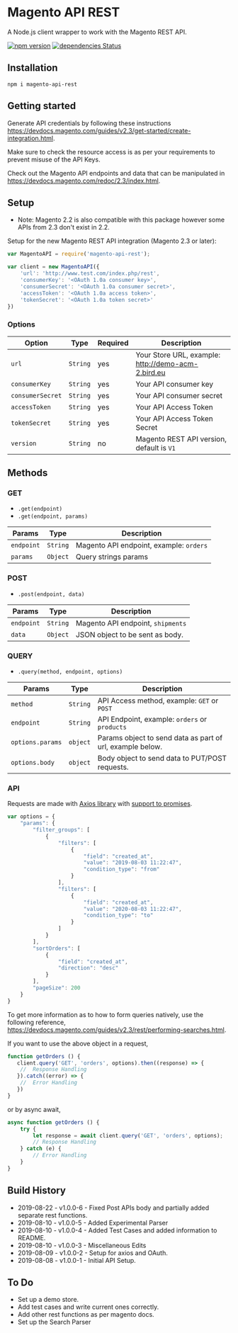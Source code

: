 # Magento API REST

A Node.js client wrapper to work with the Magento REST API.

[![npm version](https://badge.fury.io/js/magento-api-rest.svg)](https://www.npmjs.com/package/magento-api-rest)
[![dependencies Status](https://david-dm.org/aadityachakravarty/magento-api-rest/status.svg)](https://david-dm.org/aadityachakravarty/magento-api-rest)

## Installation

```
npm i magento-api-rest
```

## Getting started

Generate API credentials by following these instructions <https://devdocs.magento.com/guides/v2.3/get-started/create-integration.html>.

Make sure to check the resource access is as per your requirements to prevent misuse of the API Keys.

Check out the Magento API endpoints and data that can be manipulated in <https://devdocs.magento.com/redoc/2.3/index.html>.

## Setup

* Note: Magento 2.2 is also compatible with this package however some APIs from 2.3 don't exist in 2.2.

Setup for the new Magento REST API integration (Magento 2.3 or later):

```js
var MagentoAPI = require('magento-api-rest');

var client = new MagentoAPI({
    'url': 'http://www.test.com/index.php/rest',
    'consumerKey': '<OAuth 1.0a consumer key>',
    'consumerSecret': '<OAuth 1.0a consumer secret>',
    'accessToken': '<OAuth 1.0a access token>',
    'tokenSecret': '<OAuth 1.0a token secret>'
})
```

### Options

| Option              | Type      | Required | Description                                                |
|---------------------|-----------|----------| -----------------------------------------------------------|
| `url`               | `String`  | yes      | Your Store URL, example: http://demo-acm-2.bird.eu         |
| `consumerKey`       | `String`  | yes      | Your API consumer key                                      |
| `consumerSecret`    | `String`  | yes      | Your API consumer secret                                   |
| `accessToken`       | `String`  | yes      | Your API Access Token                                      |
| `tokenSecret`       | `String`  | yes      | Your API Access Token Secret                               |
| `version`           | `String`  | no       | Magento REST API version, default is `V1`                  |

## Methods

### GET

- `.get(endpoint)`
- `.get(endpoint, params)`

| Params     | Type     | Description                                                   |
|------------|----------|---------------------------------------------------------------|
| `endpoint` | `String` | Magento API endpoint, example: `orders`                       |
| `params`   | `Object` | Query strings params                                          |

### POST

- `.post(endpoint, data)`

| Params     | Type     | Description                                                 |
|------------|----------|-------------------------------------------------------------|
| `endpoint` | `String` | Magento API endpoint, `shipments`                           |
| `data`     | `Object` | JSON object to be sent as body.                             |

### QUERY

- `.query(method, endpoint, options)`

| Params             | Type       | Description                                                  |
|--------------------|------------|--------------------------------------------------------------|
| `method`           | `String`   | API Access method, example: `GET` or `POST`                  |
| `endpoint`         | `String`   | API Endpoint, example: `orders` or `products`                |
| `options.params`   | `object`   | Params object to send data as part of url, example below.    |
| `options.body`     | `object`   | Body object to send data to PUT/POST requests.               |

### API

Requests are made with [Axios library](https://github.com/axios/axios) with [support to promises](https://github.com/axios/axios#promises).

```js
var options = {
    "params": {
        "filter_groups": [
            {
                "filters": [
                    {
                        "field": "created_at",
                        "value": "2019-08-03 11:22:47",
                        "condition_type": "from"
                    }
                ],
                "filters": [
                    {   
                        "field": "created_at",
                        "value": "2020-08-03 11:22:47",
                        "condition_type": "to"
                    }
                ]
            }
        ],
        "sortOrders": [
            {
                "field": "created_at",
                "direction": "desc"
            }
        ],
        "pageSize": 200
    }
}
```
To get more information as to how to form queries natively, use the following reference,
<https://devdocs.magento.com/guides/v2.3/rest/performing-searches.html>.

If you want to use the above object in a request,
```js
function getOrders () {
   client.query('GET', 'orders', options).then((response) => {
    //  Response Handling
   }).catch((error) => {
    //  Error Handling
   })
}
```
or by async await,

```js
async function getOrders () {
    try {
        let response = await client.query('GET', 'orders', options);
        // Response Handling
    } catch (e) {
        // Error Handling
    }
}
```

## Build History

- 2019-08-22 - v1.0.0-6 - Fixed Post APIs body and partially added separate rest functions.
- 2019-08-10 - v1.0.0-5 - Added Experimental Parser
- 2019-08-10 - v1.0.0-4 - Added Test Cases and added information to README.
- 2019-08-10 - v1.0.0-3 - Miscellaneous Edits
- 2019-08-09 - v1.0.0-2 - Setup for axios and OAuth.
- 2019-08-08 - v1.0.0-1 - Initial API Setup.

## To Do

* Set up a demo store.
* Add test cases and write current ones correctly.
* Add other rest functions as per magento docs.
* Set up the Search Parser